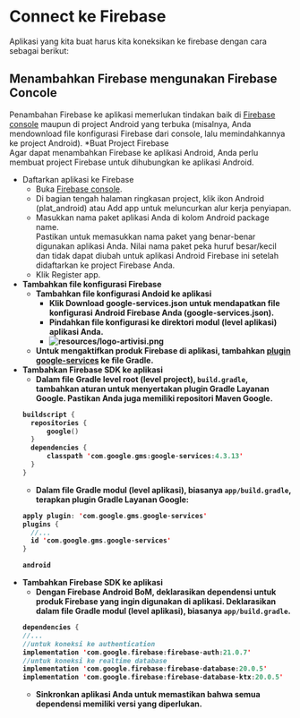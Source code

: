 # Connect ke Firebase
Aplikasi yang kita buat harus kita koneksikan ke firebase dengan cara sebagai berikut:

## Menambahkan Firebase mengunakan Firebase Concole
Penambahan Firebase ke aplikasi memerlukan tindakan baik di [Firebase console](https://console.firebase.google.com/u/0/) maupun di project Android yang terbuka (misalnya, Anda mendownload file konfigurasi Firebase dari console, lalu memindahkannya ke project Android).
*Buat Project Firebase</br>
Agar dapat menambahkan Firebase ke aplikasi Android, Anda perlu membuat project Firebase untuk dihubungkan ke aplikasi Android.
* Daftarkan aplikasi ke Firebase</br>
  + Buka [Firebase console](https://console.firebase.google.com/u/0/).
  + Di bagian tengah halaman ringkasan project, klik ikon Android (plat_android) atau Add app untuk meluncurkan alur kerja penyiapan.
  + Masukkan nama paket aplikasi Anda di kolom Android package name.<br/>
     Pastikan untuk memasukkan nama paket yang benar-benar digunakan aplikasi Anda. Nilai nama paket peka huruf besar/kecil dan tidak dapat diubah untuk aplikasi Android Firebase ini setelah didaftarkan ke project Firebase Anda.
  + Klik Register app.<b/>
* Tambahkan file konfigurasi Firebase<br/>
  + Tambahkan file konfigurasi Andoid ke aplikasi
    - Klik Download google-services.json untuk mendapatkan file konfigurasi Android Firebase Anda (google-services.json).
    - Pindahkan file konfigurasi ke direktori modul (level aplikasi) aplikasi Anda.
    - ![resources/logo-artivisi.png](https://www.gstatic.com/mobilesdk/160426_mobilesdk/images/android_studio_project_panel@2x.png)
  + Untuk mengaktifkan produk Firebase di aplikasi, tambahkan [plugin google-services](https://developers.google.com/android/guides/google-services-plugin) ke file Gradle.
* Tambahkan Firebase SDK ke aplikasi
  + Dalam file Gradle level root (level project), <code translate="no" dir="ltr">build.gradle</code>, tambahkan aturan untuk menyertakan plugin Gradle Layanan Google. Pastikan Anda juga memiliki repositori Maven Google.
  ```kotlin
  buildscript {
    repositories {
        google()
    }
    dependencies {
        classpath 'com.google.gms:google-services:4.3.13'
    }
  }
  ```
  + Dalam file Gradle modul (level aplikasi), biasanya <code translate="no" dir="ltr">app/build.gradle</code>, terapkan plugin Gradle Layanan Google:
  ```kotlin
  apply plugin: 'com.google.gms.google-services'
  plugins {
    //...
    id 'com.google.gms.google-services'
  }

  android 
  ```
* Tambahkan Firebase SDK ke aplikasi
  + Dengan Firebase Android BoM, deklarasikan dependensi untuk produk Firebase yang ingin digunakan di aplikasi. Deklarasikan dalam file Gradle modul (level aplikasi), biasanya <code translate="no" dir="ltr">app/build.gradle</code>.
  ```kotlin
  dependencies {
  //...
  //untuk koneksi ke authentication
  implementation 'com.google.firebase:firebase-auth:21.0.7'
  //untuk koneksi ke realtime database
  implementation 'com.google.firebase:firebase-database:20.0.5'
  implementation 'com.google.firebase:firebase-database-ktx:20.0.5'
  ```
  + Sinkronkan aplikasi Anda untuk memastikan bahwa semua dependensi memiliki versi yang diperlukan.
